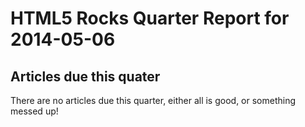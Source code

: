 HTML5 Rocks Quarter Report for 2014-05-06
=========================================

Articles due this quater
------------------------

There are no articles due this quarter, either all is good, or something messed up!


